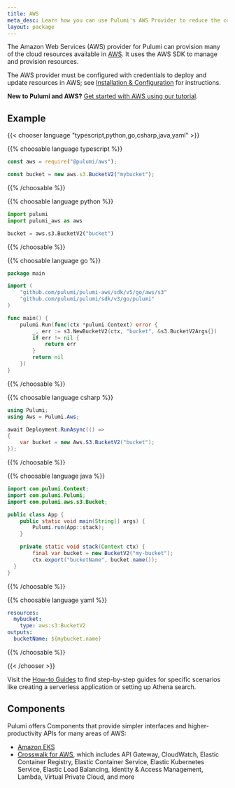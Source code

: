 ```yaml
---
title: AWS
meta_desc: Learn how you can use Pulumi's AWS Provider to reduce the complexity of provisioning and managing resources on AWS.
layout: package
---
```


The Amazon Web Services (AWS) provider for Pulumi can provision many of the cloud resources available in [AWS](https://aws.amazon.com/). It uses the AWS SDK to manage and provision resources.

The AWS provider must be configured with credentials to deploy and update resources in AWS; see [Installation & Configuration](./installation-configuration/) for instructions.

**New to Pulumi and AWS?** [Get started with AWS using our tutorial](/docs/get-started/aws).

## Example

{{< chooser language "typescript,python,go,csharp,java,yaml" >}}

{{% choosable language typescript %}}

```typescript
const aws = require("@pulumi/aws");

const bucket = new aws.s3.BucketV2("mybucket");
```

{{% /choosable %}}

{{% choosable language python %}}

```python
import pulumi
import pulumi_aws as aws

bucket = aws.s3.BucketV2("bucket")
```

{{% /choosable %}}

{{% choosable language go %}}

```go
package main

import (
	"github.com/pulumi/pulumi-aws/sdk/v5/go/aws/s3"
	"github.com/pulumi/pulumi/sdk/v3/go/pulumi"
)

func main() {
	pulumi.Run(func(ctx *pulumi.Context) error {
		_, err := s3.NewBucketV2(ctx, "bucket", &s3.BucketV2Args{})
		if err != nil {
			return err
		}
		return nil
	})
}

```

{{% /choosable %}}

{{% choosable language csharp %}}

```csharp
using Pulumi;
using Aws = Pulumi.Aws;

await Deployment.RunAsync(() =>
{
    var bucket = new Aws.S3.BucketV2("bucket");
});
```

{{% /choosable %}}

{{% choosable language java %}}

```java
import com.pulumi.Context;
import com.pulumi.Pulumi;
import com.pulumi.aws.s3.Bucket;

public class App {
    public static void main(String[] args) {
        Pulumi.run(App::stack);
    }

    private static void stack(Context ctx) {
        final var bucket = new BucketV2("my-bucket");
        ctx.export("bucketName", bucket.name());
  }
}
```

{{% /choosable %}}

{{% choosable language yaml %}}

```yaml
resources:
  mybucket:
    type: aws:s3:BucketV2
outputs:
  bucketName: ${mybucket.name}
```

{{% /choosable %}}

{{< /chooser >}}

Visit the [How-to Guides](./how-to-guides) to find step-by-step guides for specific scenarios like creating a serverless application or setting up Athena search.

## Components

Pulumi offers Components that provide simpler interfaces and higher-productivity APIs for many areas of AWS:

* [Amazon EKS](/registry/packages/eks)
* [Crosswalk for AWS](/docs/guides/crosswalk/aws), which includes API Gateway, CloudWatch, Elastic Container Registry, Elastic Container Service, Elastic Kubernetes Service, Elastic Load Balancing, Identity & Access Management, Lambda, Virtual Private Cloud, and more
